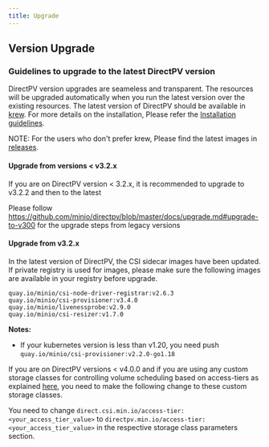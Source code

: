 ```yaml
---
title: Upgrade
---
```


Version Upgrade
---------------

### Guidelines to upgrade to the latest DirectPV version

DirectPV version upgrades are seameless and transparent. The resources will be upgraded automatically when you run the latest version over the existing resources. The latest version of DirectPV should be available in [krew](https://github.com/kubernetes-sigs/krew-index). For more details on the installation, Please refer the [Installation guidelines](./installation.md).

NOTE: For the users who don't prefer krew, Please find the latest images in [releases](https://github.com/minio/directpv/releases).


#### Upgrade from versions < v3.2.x

If you are on DirectPV version < 3.2.x, it is recommended to upgrade to v3.2.2 and then to the latest

Please follow https://github.com/minio/directpv/blob/master/docs/upgrade.md#upgrade-to-v300 for the upgrade steps from legacy versions


#### Upgrade from v3.2.x

In the latest version of DirectPV, the CSI sidecar images have been updated. If private registry is used for images, please make sure the following images are available in your registry before upgrade.

```
quay.io/minio/csi-node-driver-registrar:v2.6.3
quay.io/minio/csi-provisioner:v3.4.0
quay.io/minio/livenessprobe:v2.9.0
quay.io/minio/csi-resizer:v1.7.0
```

**Notes:**

- If your kubernetes version is less than v1.20, you need push `quay.io/minio/csi-provisioner:v2.2.0-go1.18`

If you are on DirectPV versions < v4.0.0 and if you are using any custom storage classes for controlling volume scheduling based on access-tiers as explained [here](https://github.com/minio/directpv/blob/master/docs/scheduling.md), you need to make the following change to these custom storage classes.

You need to change `direct.csi.min.io/access-tier: <your_access_tier_value>` to `directpv.min.io/access-tier: <your_access_tier_value>` in the respective storage class parameters section.
